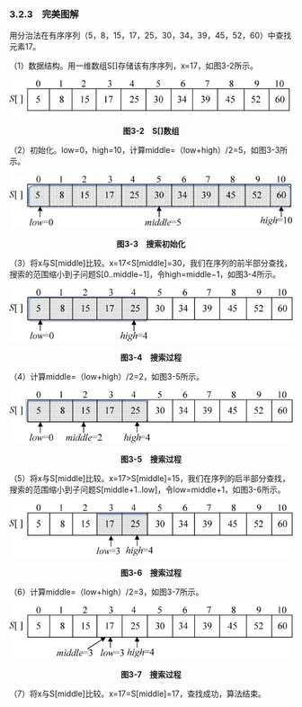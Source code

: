 ### 3.2.3　完美图解

用分治法在有序序列（5，8，15，17，25，30，34，39，45，52，60）中查找元素17。

（1）数据结构。用一维数组S[]存储该有序序列，x=17，如图3-2所示。

![147.png](../images/147.png)
<center class="my_markdown"><b class="my_markdown">图3-2　S[]数组</b></center>

（2）初始化。low=0，high=10，计算middle=（low+high）/2=5，如图3-3所示。

![148.png](../images/148.png)
<center class="my_markdown"><b class="my_markdown">图3-3　搜索初始化</b></center>

（3）将x与S[middle]比较。x=17<S[middle]=30，我们在序列的前半部分查找，搜索的范围缩小到子问题S[0..middle−1]，令high=middle−1，如图3-4所示。

![149.png](../images/149.png)
<center class="my_markdown"><b class="my_markdown">图3-4　搜索过程</b></center>

（4）计算middle=（low+high）/2=2，如图3-5所示。

![150.png](../images/150.png)
<center class="my_markdown"><b class="my_markdown">图3-5　搜索过程</b></center>

（5）将x与S[middle]比较。x=17>S[middle]=15，我们在序列的后半部分查找，搜索的范围缩小到子问题S[middle+1..low]，令low=middle+1，如图3-6所示。

![151.png](../images/151.png)
<center class="my_markdown"><b class="my_markdown">图3-6　搜索过程</b></center>

（6）计算middle=（low+high）/2=3，如图3-7所示。

![152.png](../images/152.png)
<center class="my_markdown"><b class="my_markdown">图3-7　搜索过程</b></center>

（7）将x与S[middle]比较。x=17=S[middle]=17，查找成功，算法结束。

